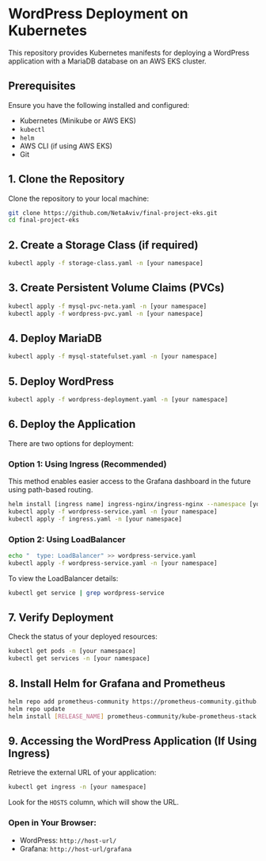 # WordPress Deployment on Kubernetes

This repository provides Kubernetes manifests for deploying a WordPress application with a MariaDB database on an AWS EKS cluster.

## Prerequisites
Ensure you have the following installed and configured:

- Kubernetes (Minikube or AWS EKS)
- `kubectl`
- `helm`
- AWS CLI (if using AWS EKS)
- Git

## 1. Clone the Repository
Clone the repository to your local machine:

```sh
git clone https://github.com/NetaAviv/final-project-eks.git
cd final-project-eks
```

## 2. Create a Storage Class (if required)

```sh
kubectl apply -f storage-class.yaml -n [your namespace]
```

## 3. Create Persistent Volume Claims (PVCs)

```sh
kubectl apply -f mysql-pvc-neta.yaml -n [your namespace]
kubectl apply -f wordpress-pvc.yaml -n [your namespace]
```

## 4. Deploy MariaDB

```sh
kubectl apply -f mysql-statefulset.yaml -n [your namespace]
```

## 5. Deploy WordPress

```sh
kubectl apply -f wordpress-deployment.yaml -n [your namespace]
```

## 6. Deploy the Application
There are two options for deployment:

### Option 1: Using Ingress (Recommended)
This method enables easier access to the Grafana dashboard in the future using path-based routing.

```sh
helm install [ingress name] ingress-nginx/ingress-nginx --namespace [your namespace] --set controller.ingressClassResource.name=[ingress class name] -f values.yaml
kubectl apply -f wordpress-service.yaml -n [your namespace]
kubectl apply -f ingress.yaml -n [your namespace]
```

### Option 2: Using LoadBalancer

```sh
echo "  type: LoadBalancer" >> wordpress-service.yaml
kubectl apply -f wordpress-service.yaml -n [your namespace]
```
To view the LoadBalancer details:

```sh
kubectl get service | grep wordpress-service
```

## 7. Verify Deployment
Check the status of your deployed resources:

```sh
kubectl get pods -n [your namespace]
kubectl get services -n [your namespace]
```

## 8. Install Helm for Grafana and Prometheus

```sh
helm repo add prometheus-community https://prometheus-community.github.io/helm-charts
helm repo update
helm install [RELEASE_NAME] prometheus-community/kube-prometheus-stack
```

## 9. Accessing the WordPress Application (If Using Ingress)
Retrieve the external URL of your application:

```sh
kubectl get ingress -n [your namespace]
```
Look for the `HOSTS` column, which will show the URL.

### Open in Your Browser:
- WordPress: `http://host-url/`
- Grafana: `http://host-url/grafana`

